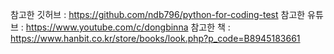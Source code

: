 참고한 깃허브 : https://github.com/ndb796/python-for-coding-test
참고한 유튜브 : https://www.youtube.com/c/dongbinna
참고한 책 : https://www.hanbit.co.kr/store/books/look.php?p_code=B8945183661
